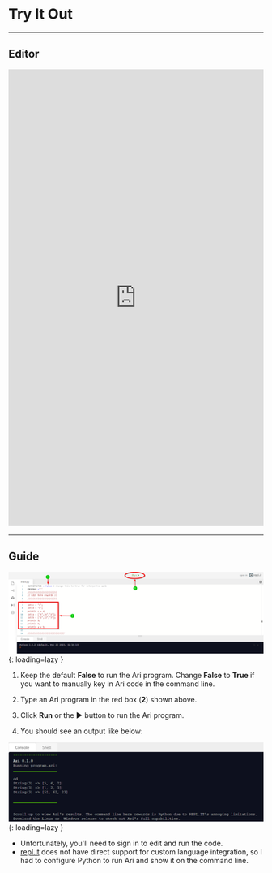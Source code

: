 # Try It Out

***

## **Editor**
<iframe height="900em" width="100%" src="https://repl.it/@FongChien/Ari-Language-Linux?lite=true" scrolling="no" frameborder="no" allowtransparency="true" allowfullscreen="true" sandbox="allow-forms allow-pointer-lock allow-popups allow-same-origin allow-scripts allow-modals"></iframe>

***

## **Guide**
![Placeholder](img/try/1.png){: loading=lazy }

1. Keep the default **False** to run the Ari program. Change **False** to **True** if you want to manually key in Ari code in the command line.

2. Type an Ari program in the red box (**2**) shown above.

3. Click **Run** or the ▶ button to run the Ari program.

4. You should see an output like below:

![Placeholder](img/try/2.png){: loading=lazy }

* Unfortunately, you'll need to sign in to edit and run the code.
* [repl.it](http://repl.it) does not have direct support for custom language integration, so I had to configure Python to run Ari and show it on the command line.

